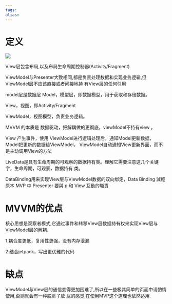 ```yaml
---
tags: 
alias:
---
```


# 定义
![](https://gd-hbimg.huaban.com/21e403c8403f48072aab06f9ff473cf169ef4b7fce96-uFmpWb)

View层包含布局,以及布局生命周期控制器(Activity/Fragment)

ViewModel与Presenter大致相同,都是负责处理数据和实现业务逻辑,但 ViewModel层不应该直接或者间接地持 有View层的任何引用

model层是数据层 Model，模型层，即数据模型，用于获取和存储数据。

View，视图，即Activity/Fragment

ViewModel，视图模型，负责业务逻辑。

MVVM 的本质是 数据驱动，把解耦做的更彻底，viewModel不持有view 。

View 产生事件，使用 ViewModel进行逻辑处理后，通知Model更新数据，Model把更新的数据给ViewModel， ViewModel自动通知View更新界面，而不是主动调用View的方法

LiveData是具有生命周期的可观察的数据持有类。理解它需要注意这几个关键字，生命周期，可观察，数据持有 类。

DataBinding用来实现View层与ViewModel数据的双向绑定，Data Binding 減輕原本 MVP 中 Presenter 要與 p 和 View 互動的職責

# MVVM的优点

核心思想是观察者模式,它通过事件和转移View层数据持有权来实现View层与ViewModel层的解耦.

1.耦合度更低，复用性更强，没有内存泄漏

2.结合jetpack，写出更优雅的代码

# 缺点

ViewModel与View层的通信变得更加困难了,所以在一些极其简单的页面中请酌情使用,否则就会有一种脱裤子放 屁的感觉,在使用MVP这个道理也依然适用.


